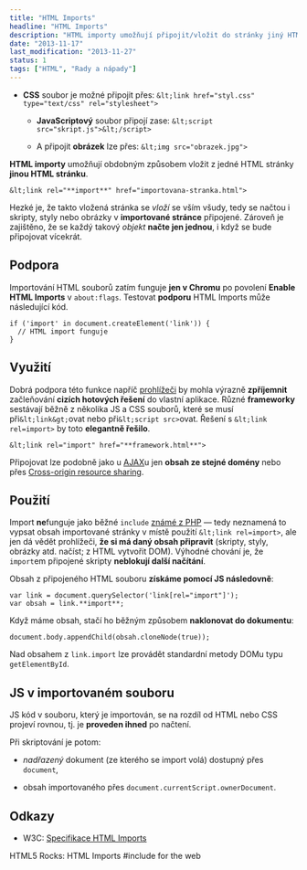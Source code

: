 ```yaml
---
title: "HTML Imports"
headline: "HTML Imports"
description: "HTML importy umožňují připojit/vložit do stránky jiný HTML dokument."
date: "2013-11-17"
last_modification: "2013-11-27"
status: 1
tags: ["HTML", "Rady a nápady"]
---
```


- **CSS** soubor je možné připojit přes: `&lt;link href="styl.css" type="text/css" rel="stylesheet">`

  - **JavaScriptový** soubor připojí zase: `&lt;script src="skript.js">&lt;/script>`
 
  - A připojit **obrázek** lze přes: `&lt;img src="obrazek.jpg">`

**HTML importy** umožňují obdobným způsobem vložit z jedné HTML stránky **jinou HTML stránku**.

```
&lt;link rel="**import**" href="importovana-stranka.html">
```

Hezké je, že takto vložená stránka se *vloží* se vším všudy, tedy se načtou i skripty, styly nebo obrázky v **importované stránce** připojené. Zároveň je zajištěno, že se každý takový *objekt* **načte jen jednou**, i když se bude připojovat vícekrát.

## Podpora

Importování HTML souborů zatím funguje **jen v Chromu** po povolení **Enable HTML Imports** v `about:flags`. Testovat **podporu** HTML Imports může následující kód.

```
if ('import' in document.createElement('link')) {
  // HTML import funguje
}
```

## Využití

Dobrá podpora této funkce napříč [prohlížeči](/prohlizece) by mohla výrazně **zpříjemnit** začleňování **cizích hotových řešení** do vlastní aplikace. Různé **frameworky** sestávají běžně z několika JS a CSS souborů, které se musí při`&lt;link&gt;`ovat nebo při`&lt;script src>`ovat. Řešení s `&lt;link rel=import>` by toto **elegantně řešilo**.

```
&lt;link rel="import" href="**framework.html**">
```

Připojovat lze podobně jako u [AJAX](/ajax)u jen **obsah ze stejné domény** nebo přes [Cross-origin resource sharing](http://en.wikipedia.org/wiki/Cross-origin_resource_sharing).

## Použití

Import **ne**funguje jako běžné `include` [známé z PHP](/include) — tedy neznamená to vypsat obsah importované stránky v místě použití `&lt;link rel=import>`, ale jen dá vědět prohlížeči, **že si má daný obsah připravit** (skripty, styly, obrázky atd. načíst; z HTML vytvořit DOM). Výhodné chování je, že `import`em připojené skripty **neblokují další načítání**.

Obsah z připojeného HTML souboru **získáme pomocí JS následovně**:

```
var link = document.querySelector('link[rel="import"]');
var obsah = link.**import**;
```

Když máme obsah, stačí ho běžným způsobem **naklonovat do dokumentu**:

```
document.body.appendChild(obsah.cloneNode(true));
```

Nad obsahem z `link.import` lze provádět standardní metody DOMu typu `getElementById`.

## JS v importovaném souboru

JS kód v souboru, který je importován, se na rozdíl od HTML nebo CSS projeví rovnou, tj. je **proveden ihned** po načtení.

Při skriptování je potom:

  - *nadřazený* dokument (ze kterého se import volá) dostupný přes `document`,

  - obsah importovaného přes `document.currentScript.ownerDocument`.

## Odkazy

  - W3C: [Specifikace HTML Imports](http://www.w3.org/TR/2013/WD-html-imports-20130514/)

  HTML5 Rocks: HTML Imports
#include for the web